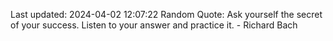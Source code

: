Last updated: 2024-04-02 12:07:22
Random Quote: Ask yourself the secret of your success. Listen to your answer and practice it. - Richard Bach